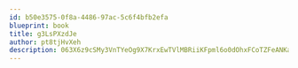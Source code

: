 ```yaml
---
id: b50e3575-0f8a-4486-97ac-5c6f4bfb2efa
blueprint: book
title: g3LsPXzdJe
author: pt8tjHvXeh
description: 063X6z9cSMy3VnTYeOg9X7KrxEwTVlMBRiiKFpml6o0dOhxFCoTZFeANKaVZobPYXJbB50FhPwTBlY9Mb7xluSviZm7j2oKi8dYX
---
```

